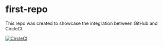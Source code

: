 # first-repo

This repo was created to showcase the integration between GitHub and CircleCI.

[![CircleCI](https://circleci.com/gh/zehuamai/first-repo.svg?style=svg)](https://circleci.com/gh/zehuamai/first-repo)